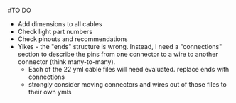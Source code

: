 #TO DO

- Add dimensions to all cables
- Check light part numbers
- Check pinouts and recommendations
- Yikes - the "ends" structure is wrong.  Instead, I need a "connections" section to describe the pins from one connector to a wire to another connector (think many-to-many).  
  - Each of the 22 yml cable files will need evaluated. replace ends with connections
  - strongly consider moving connectors and wires out of those files to their own ymls
